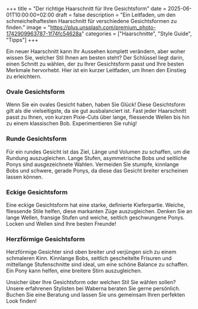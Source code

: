 +++
title = "Der richtige Haarschnitt für Ihre Gesichtsform"
date = 2025-06-01T10:00:00+02:00
draft = false
description = "Ein Leitfaden, um den schmeichelhaftesten Haarschnitt für verschiedene Gesichtsformen zu finden."
image = "https://plus.unsplash.com/premium_photo-1742909963787-1f74fc54628a"
categories = ["Haarschnitte", "Style Guide", "Tipps"]
+++

Ein neuer Haarschnitt kann Ihr Aussehen komplett verändern, aber woher wissen Sie, welcher Stil Ihnen am besten steht? Der Schlüssel liegt darin, einen Schnitt zu wählen, der zu Ihrer Gesichtsform passt und Ihre besten Merkmale hervorhebt. Hier ist ein kurzer Leitfaden, um Ihnen den Einstieg zu erleichtern.

### Ovale Gesichtsform

Wenn Sie ein ovales Gesicht haben, haben Sie Glück! Diese Gesichtsform gilt als die vielseitigste, da sie gut ausbalanciert ist. Fast jeder Haarschnitt passt zu Ihnen, von kurzen Pixie-Cuts über lange, fliessende Wellen bis hin zu einem klassischen Bob. Experimentieren Sie ruhig!

### Runde Gesichtsform

Für ein rundes Gesicht ist das Ziel, Länge und Volumen zu schaffen, um die Rundung auszugleichen. Lange Stufen, asymmetrische Bobs und seitliche Ponys sind ausgezeichnete Wahlen. Vermeiden Sie stumpfe, kinnlange Bobs und schwere, gerade Ponys, da diese das Gesicht breiter erscheinen lassen können.

### Eckige Gesichtsform

Eine eckige Gesichtsform hat eine starke, definierte Kieferpartie. Weiche, fliessende Stile helfen, diese markanten Züge auszugleichen. Denken Sie an lange Wellen, fransige Stufen und weiche, seitlich geschwungene Ponys. Locken und Wellen sind Ihre besten Freunde!

### Herzförmige Gesichtsform

Herzförmige Gesichter sind oben breiter und verjüngen sich zu einem schmaleren Kinn. Kinnlange Bobs, seitlich gescheitelte Frisuren und mittellange Stufenschnitte sind ideal, um eine schöne Balance zu schaffen. Ein Pony kann helfen, eine breitere Stirn auszugleichen.

Unsicher über Ihre Gesichtsform oder welchen Stil Sie wählen sollen? Unsere erfahrenen Stylisten bei Waberna beraten Sie gerne persönlich. Buchen Sie eine Beratung und lassen Sie uns gemeinsam Ihren perfekten Look finden!
